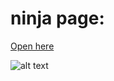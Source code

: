 # ninja page:
[Open here](https://html-preview.github.io/?url=https://github.com/ahmadlatif1/Axsos/blob/main/Web_fundamentals/HTML/ninja/ninja.html)

![alt text](image.png)
